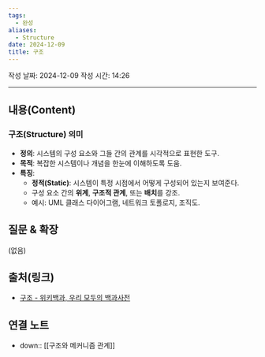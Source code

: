 ```yaml
---
tags:
  - 완성
aliases:
  - Structure
date: 2024-12-09
title: 구조
---
```

작성 날짜: 2024-12-09
작성 시간: 14:26


----
## 내용(Content)

### 구조(Structure) 의미

- **정의**: 시스템의 구성 요소와 그들 간의 관계를 시각적으로 표현한 도구.
- **목적**: 복잡한 시스템이나 개념을 한눈에 이해하도록 도움.
- **특징**:
    - **정적(Static)**: 시스템이 특정 시점에서 어떻게 구성되어 있는지 보여준다.
    - 구성 요소 간의 **위계**, **구조적 관계**, 또는 **배치**를 강조.
    - 예시: UML 클래스 다이어그램, 네트워크 토폴로지, 조직도.


## 질문 & 확장

(없음)

## 출처(링크)

- [구조 - 위키백과, 우리 모두의 백과사전](https://ko.wikipedia.org/wiki/%EA%B5%AC%EC%A1%B0)

## 연결 노트

- down:: [[구조와 메커니즘 관계]]









